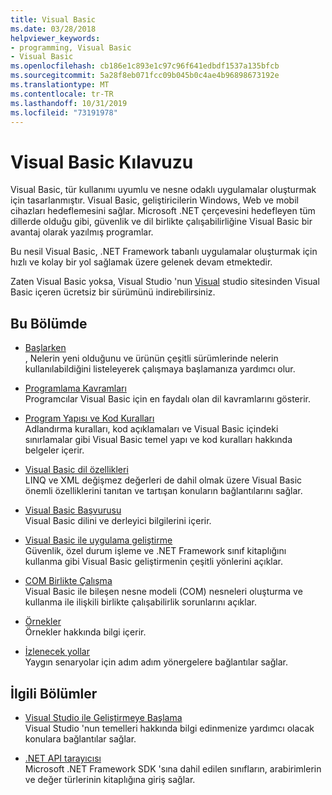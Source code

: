```yaml
---
title: Visual Basic
ms.date: 03/28/2018
helpviewer_keywords:
- programming, Visual Basic
- Visual Basic
ms.openlocfilehash: cb186e1c893e1c97c96f641edbdf1537a135bfcb
ms.sourcegitcommit: 5a28f8eb071fcc09b045b0c4ae4b96898673192e
ms.translationtype: MT
ms.contentlocale: tr-TR
ms.lasthandoff: 10/31/2019
ms.locfileid: "73191978"
---
```

# <a name="visual-basic-guide"></a>Visual Basic Kılavuzu

Visual Basic, tür kullanımı uyumlu ve nesne odaklı uygulamalar oluşturmak için tasarlanmıştır. Visual Basic, geliştiricilerin Windows, Web ve mobil cihazları hedeflemesini sağlar. Microsoft .NET çerçevesini hedefleyen tüm dillerde olduğu gibi, güvenlik ve dil birlikte çalışabilirliğine Visual Basic bir avantaj olarak yazılmış programlar.

Bu nesil Visual Basic, .NET Framework tabanlı uygulamalar oluşturmak için hızlı ve kolay bir yol sağlamak üzere gelenek devam etmektedir.

Zaten Visual Basic yoksa, Visual Studio 'nun [Visual](https://aka.ms/vsdownload?utm_source=mscom&utm_campaign=msdocs) studio sitesinden Visual Basic içeren ücretsiz bir sürümünü indirebilirsiniz.

## <a name="in-this-section"></a>Bu Bölümde

- [Başlarken](../visual-basic/getting-started/index.md)  
  , Nelerin yeni olduğunu ve ürünün çeşitli sürümlerinde nelerin kullanılabildiğini listeleyerek çalışmaya başlamanıza yardımcı olur.

- [Programlama Kavramları](../visual-basic/programming-guide/concepts/index.md)  
  Programcılar Visual Basic için en faydalı olan dil kavramlarını gösterir.

- [Program Yapısı ve Kod Kuralları](../visual-basic/programming-guide/program-structure/program-structure-and-code-conventions.md)  
  Adlandırma kuralları, kod açıklamaları ve Visual Basic içindeki sınırlamalar gibi Visual Basic temel yapı ve kod kuralları hakkında belgeler içerir.

- [Visual Basic dil özellikleri](../visual-basic/programming-guide/language-features/index.md)  
  LINQ ve XML değişmez değerleri de dahil olmak üzere Visual Basic önemli özelliklerini tanıtan ve tartışan konuların bağlantılarını sağlar.

- [Visual Basic Başvurusu](../visual-basic/reference/index.md)  
  Visual Basic dilini ve derleyici bilgilerini içerir.

- [Visual Basic ile uygulama geliştirme](../visual-basic/developing-apps/index.md)  
  Güvenlik, özel durum işleme ve .NET Framework sınıf kitaplığını kullanma gibi Visual Basic geliştirmenin çeşitli yönlerini açıklar.

- [COM Birlikte Çalışma](../visual-basic/programming-guide/com-interop/index.md)  
  Visual Basic ile bileşen nesne modeli (COM) nesneleri oluşturma ve kullanma ile ilişkili birlikte çalışabilirlik sorunlarını açıklar.

- [Örnekler](../visual-basic/sample-applications.md)  
  Örnekler hakkında bilgi içerir.

- [İzlenecek yollar](../visual-basic/walkthroughs.md)  
  Yaygın senaryolar için adım adım yönergelere bağlantılar sağlar.

## <a name="related-sections"></a>İlgili Bölümler

- [Visual Studio ile Geliştirmeye Başlama](/visualstudio/ide/visual-studio-ide)  
  Visual Studio 'nun temelleri hakkında bilgi edinmenize yardımcı olacak konulara bağlantılar sağlar.

- [.NET API tarayıcısı](../../api/index.md)  
  Microsoft .NET Framework SDK 'sına dahil edilen sınıfların, arabirimlerin ve değer türlerinin kitaplığına giriş sağlar.

